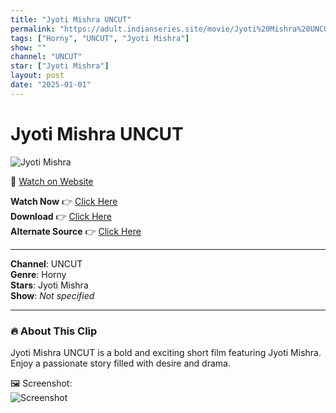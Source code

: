 ```yaml
---
title: "Jyoti Mishra UNCUT"
permalink: "https://adult.indianseries.site/movie/Jyoti%20Mishra%20UNCUT"
tags: ["Horny", "UNCUT", "Jyoti Mishra"]
show: ""
channel: "UNCUT"
star: ["Jyoti Mishra"]
layout: post
date: "2025-01-01"
---
```


# Jyoti Mishra UNCUT

![Jyoti Mishra](https://shorts.desisins.com/wp-content/uploads/2023/04/Jyoti-Mishra-UNCUT-QS-DesiSins.com_.jpg)

🔗 [Watch on Website](https://adult.indianseries.site/movie/Jyoti%20Mishra%20UNCUT)

**Watch Now** 👉 [Click Here](https://adult.indianseries.site/movie/Jyoti%20Mishra%20UNCUT)  
**Download** 👉 [Click Here](https://adult.indianseries.site/movie/Jyoti%20Mishra%20UNCUT)  
**Alternate Source** 👉 [Click Here](https://adult.indianseries.site/movie/Jyoti%20Mishra%20UNCUT)

---

**Channel**: UNCUT  
**Genre**: Horny  
**Stars**: Jyoti Mishra  
**Show**: *Not specified*

---

### 🔥 About This Clip

Jyoti Mishra UNCUT is a bold and exciting short film featuring Jyoti Mishra. Enjoy a passionate story filled with desire and drama.
 
🖼️ Screenshot:  
![Screenshot](https://shorts.desisins.com/wp-content/uploads/2023/04/Jyoti-Mishra-UNCUT-QS-DesiSins.com_.jpg)
